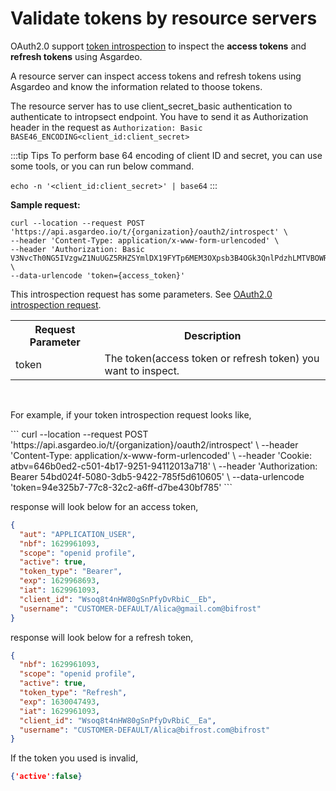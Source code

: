 # Validate tokens by resource servers

OAuth2.0 support [token introspection](https://datatracker.ietf.org/doc/html/rfc7662) to inspect the **access tokens** and **refresh tokens** using Asgardeo. 

A  resource server can inspect access tokens and refresh tokens using Asgardeo and know the information related to thoose tokens.

The resource server has to use client_secret_basic authentication to authenticate to intropsect endpoint. You have to send it as Authorization header in the request  as `Authorization: Basic BASE46_ENCODING<client_id:client_secret>`

:::tip Tips
To perform base 64 encoding of client ID and secret, you can use some tools, or you can run below command.

`
echo -n '<client_id:client_secret>' | base64
`
:::

**Sample request:**

```
curl --location --request POST 'https://api.asgardeo.io/t/{organization}/oauth2/introspect' \
--header 'Content-Type: application/x-www-form-urlencoded' \
--header 'Authorization: Basic V3NvcTh0NG5IVzgwZ1NuUGZ5RHZSYmlDX19FYTp6MEM3OXpsb3B4OGk3QnlPdzhLMTVBOWRwbFlh' \
--data-urlencode 'token={access_token}'
```


This introspection request has some parameters. See [OAuth2.0 introspection request](https://datatracker.ietf.org/doc/html/rfc7662#section-2.1).
<table>
  <tr>
    <th>Request Parameter</th>
    <th>Description</th> 
  </tr>
   <tr>
      <td>token <Badge text="Required" type="mandatory"/></td>
      <td>The token(access token or refresh token) you want to inspect.</td>
    </tr>
</table>
<br>

For example, if your token introspection request looks like,


<CodeGroupItem title="cURL" active>
```
curl --location --request POST 'https://api.asgardeo.io/t/{organization}/oauth2/introspect' \
--header 'Content-Type: application/x-www-form-urlencoded' \
--header 'Cookie: atbv=646b0ed2-c501-4b17-9251-94112013a718' \
--header 'Authorization: Bearer 54bd024f-5080-3db5-9422-785f5d610605' \
--data-urlencode 'token=94e325b7-77c8-32c2-a6ff-d7be430bf785'
```
</CodeGroupItem>

<br>

response will look below for an access token,
```json
{
  "aut": "APPLICATION_USER",
  "nbf": 1629961093,
  "scope": "openid profile",
  "active": true,
  "token_type": "Bearer",
  "exp": 1629968693,
  "iat": 1629961093,
  "client_id": "Wsoq8t4nHW80gSnPfyDvRbiC__Eb",
  "username": "CUSTOMER-DEFAULT/Alica@gmail.com@bifrost"
}
```
response will look below for a refresh token,
```json
{
  "nbf": 1629961093,
  "scope": "openid profile",
  "active": true,
  "token_type": "Refresh",
  "exp": 1630047493,
  "iat": 1629961093,
  "client_id": "Wsoq8t4nHW80gSnPfyDvRbiC__Ea",
  "username": "CUSTOMER-DEFAULT/Alica@bifrost.com@bifrost"
}
```

If the token you used is invalid,

```json
{'active':false}
```

<br>
